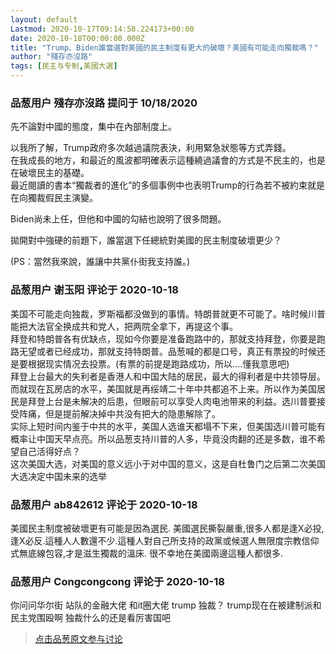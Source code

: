 ```yaml
---
layout: default
Lastmod: 2020-10-17T09:14:58.224173+00:00
date: 2020-10-18T00:00:00.000Z
title: "Trump、Biden誰當選對美國的民主制度有更大的破壞？美國有可能走向獨裁嗎？"
author: "殘存亦沒路"
tags: [民主与专制,美國大選]
---
```



### 品葱用户 **殘存亦沒路** 提问于 10/18/2020
    
先不論對中國的態度，集中在內部制度上。  
  
以我所了解，Trump政府多次越過議院表決，利用緊急狀態等方式弄錢。  
在我成長的地方，和最近的風波都明確表示這種繞過議會的方式是不民主的，也是在破壞民主的基礎。  
最近閱讀的書本“獨裁者的進化”的多個事例中也表明Trump的行為若不被約束就是在向獨裁假民主演變。  
  
Biden尚未上任，但他和中國的勾結也說明了很多問題。  
  
  
拋開對中強硬的前題下，誰當選下任總統對美國的民主制度破壞更少？  
  
(PS：當然我來說，誰讓中共黨仆街我支持誰。)
    
                

### 品葱用户 **谢玉阳** 评论于 2020-10-18
        
美国不可能走向独裁，罗斯福都没做到的事情。特朗普就更不可能了。啥时候川普能把大法官全换成共和党人，把两院全拿下，再提这个事。  
拜登和特朗普各有优缺点，现如今你要是准备跑路中的，那就支持拜登，你要是跑路无望或者已经成功，那就支持特朗普。品葱喊的都是口号，真正有票投的时候还是要根据现实情况去投票。(有票的前提是跑路成功，所以....懂我意思吧)  
拜登上台最大的失利者是香港人和中国大陆的居民，最大的得利者是中共领导层。而就现在瓦房店的水平，美国就是再绥靖二十年中共都追不上来。所以作为美国居民是拜登上台是未解决的后患，但眼前可以享受人肉电池带来的利益。选川普要接受阵痛，但是提前解决掉中共没有把大的隐患解除了。  
实际上短时间内鉴于中共的水平，美国人选谁天都塌不下来，但美国选川普可能有概率让中国天早点亮。所以品葱支持川普的人多，毕竟没肉翻的还是多数，谁不希望自己活得好点？  
这次美国大选，对美国的意义远小于对中国的意义，这是自杜鲁门之后第二次美国大选决定中国未来的选举
        
                

### 品葱用户 **ab842612** 评论于 2020-10-18
        
美國民主制度被破壞更有可能是因為選民. 美國選民撕裂嚴重,很多人都是逢X必投,逢X必反.這種人人數還不少.這種人對自己所支持的政黨或候選人無限度宗教信仰式無底線包容,才是滋生獨裁的溫床. 很不幸地在美國兩邊這種人都很多.
        
                

### 品葱用户 **Congcongcong** 评论于 2020-10-18
        
你问问华尔街 站队的金融大佬 和it圈大佬 trump 独裁？ trump现在在被建制派和民主党围殴啊 独裁什么的还是看厉害国吧
        
                





> [点击品葱原文参与讨论](https://pincong.rocks/question/32349)

